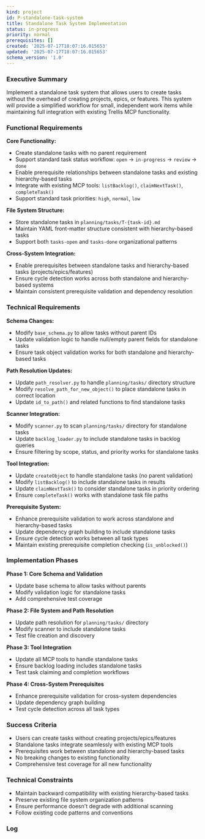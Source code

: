```yaml
---
kind: project
id: P-standalone-task-system
title: Standalone Task System Implementation
status: in-progress
priority: normal
prerequisites: []
created: '2025-07-17T18:07:16.015653'
updated: '2025-07-17T18:07:16.015653'
schema_version: '1.0'
---
```

### Executive Summary
Implement a standalone task system that allows users to create tasks without the overhead of creating projects, epics, or features. This system will provide a simplified workflow for small, independent work items while maintaining full integration with existing Trellis MCP functionality.

### Functional Requirements

**Core Functionality:**
- Create standalone tasks with no parent requirement
- Support standard task status workflow: `open` → `in-progress` → `review` → `done`
- Enable prerequisite relationships between standalone tasks and existing hierarchy-based tasks
- Integrate with existing MCP tools: `listBacklog()`, `claimNextTask()`, `completeTask()`
- Support standard task priorities: `high`, `normal`, `low`

**File System Structure:**
- Store standalone tasks in `planning/tasks/T-{task-id}.md` 
- Maintain YAML front-matter structure consistent with hierarchy-based tasks
- Support both `tasks-open` and `tasks-done` organizational patterns

**Cross-System Integration:**
- Enable prerequisites between standalone tasks and hierarchy-based tasks (projects/epics/features)
- Ensure cycle detection works across both standalone and hierarchy-based systems
- Maintain consistent prerequisite validation and dependency resolution

### Technical Requirements

**Schema Changes:**
- Modify `base_schema.py` to allow tasks without parent IDs
- Update validation logic to handle null/empty parent fields for standalone tasks
- Ensure task object validation works for both standalone and hierarchy-based tasks

**Path Resolution Updates:**
- Update `path_resolver.py` to handle `planning/tasks/` directory structure
- Modify `resolve_path_for_new_object()` to place standalone tasks in correct location
- Update `id_to_path()` and related functions to find standalone tasks

**Scanner Integration:**
- Modify `scanner.py` to scan `planning/tasks/` directory for standalone tasks
- Update `backlog_loader.py` to include standalone tasks in backlog queries
- Ensure filtering by scope, status, and priority works for standalone tasks

**Tool Integration:**
- Update `createObject` to handle standalone tasks (no parent validation)
- Modify `listBacklog()` to include standalone tasks in results
- Update `claimNextTask()` to consider standalone tasks in priority ordering
- Ensure `completeTask()` works with standalone task file paths

**Prerequisite System:**
- Enhance prerequisite validation to work across standalone and hierarchy-based tasks
- Update dependency graph building to include standalone tasks
- Ensure cycle detection works between all task types
- Maintain existing prerequisite completion checking (`is_unblocked()`)

### Implementation Phases

**Phase 1: Core Schema and Validation**
- Update base schema to allow tasks without parents
- Modify validation logic for standalone tasks
- Add comprehensive test coverage

**Phase 2: File System and Path Resolution**
- Update path resolution for `planning/tasks/` directory
- Modify scanner to include standalone tasks
- Test file creation and discovery

**Phase 3: Tool Integration**
- Update all MCP tools to handle standalone tasks
- Ensure backlog loading includes standalone tasks
- Test task claiming and completion workflows

**Phase 4: Cross-System Prerequisites**
- Enhance prerequisite validation for cross-system dependencies
- Update dependency graph building
- Test cycle detection across all task types

### Success Criteria
- Users can create tasks without creating projects/epics/features
- Standalone tasks integrate seamlessly with existing MCP tools
- Prerequisites work between standalone and hierarchy-based tasks
- No breaking changes to existing functionality
- Comprehensive test coverage for all new functionality

### Technical Constraints
- Maintain backward compatibility with existing hierarchy-based tasks
- Preserve existing file system organization patterns
- Ensure performance doesn't degrade with additional scanning
- Follow existing code patterns and conventions

### Log

